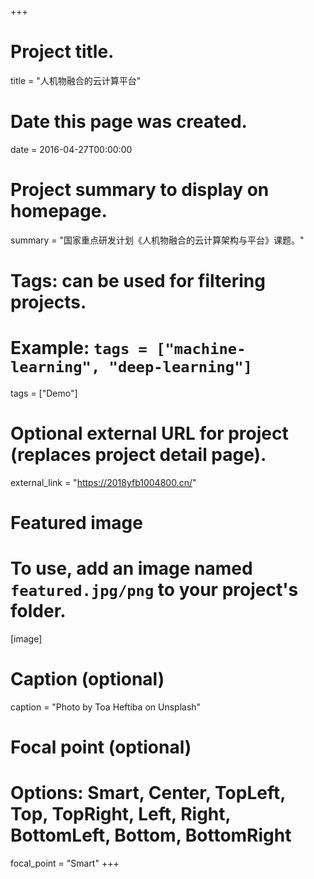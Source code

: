 +++
# Project title.
title = "人机物融合的云计算平台"

# Date this page was created.
date = 2016-04-27T00:00:00

# Project summary to display on homepage.
summary = "国家重点研发计划《人机物融合的云计算架构与平台》课题。"

# Tags: can be used for filtering projects.
# Example: `tags = ["machine-learning", "deep-learning"]`
tags = ["Demo"]

# Optional external URL for project (replaces project detail page).
external_link = "https://2018yfb1004800.cn/"

# Featured image
# To use, add an image named `featured.jpg/png` to your project's folder. 
[image]
  # Caption (optional)
  caption = "Photo by Toa Heftiba on Unsplash"

  # Focal point (optional)
  # Options: Smart, Center, TopLeft, Top, TopRight, Left, Right, BottomLeft, Bottom, BottomRight
  focal_point = "Smart"
+++